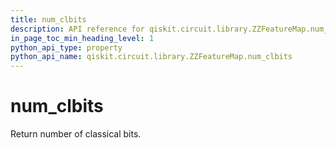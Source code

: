 ```yaml
---
title: num_clbits
description: API reference for qiskit.circuit.library.ZZFeatureMap.num_clbits
in_page_toc_min_heading_level: 1
python_api_type: property
python_api_name: qiskit.circuit.library.ZZFeatureMap.num_clbits
---
```


# num\_clbits

Return number of classical bits.

